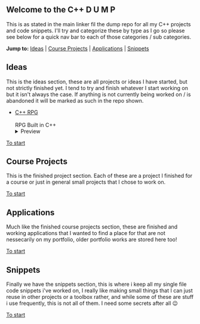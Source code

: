 ## Welcome to the C++ D U M P

This is as stated in the main linker fil the dump repo for all my C++ projects and code snippets. 
I'll try and categorize these by type as I go so please see below for a quick nav bar to each of 
those categories / sub categories.

**Jump to:** [Ideas](ideas) | [Course Projects](#finished_projects) | [Applications](#applications) | [Snippets](#snippets)

## Ideas

This is the ideas section, these are all projects or ideas I have started, but not strictly finished yet. I tend to try and finish whatever I start working on but it isn't always the case. If anything is not currently being worked on / is abandoned it will be marked as such in the repo shown.

- [C++ RPG](https://github.com/ShaAnder/RPG)
  <br><br>
  RPG Built in C++
  <br>
  <details>
    <summary>Preview</summary>
      <img loading="lazy" src="" height="300px">
  </details>

[To start](#welcome-to-the-react-d-u-m-p)

## Course Projects

This is the finished project section. Each of these are a project I finished for a course or just in general small projects that I chose to work on.


[To start](#welcome-to-the-react-d-u-m-p)

## Applications

Much like the finished course projects section, these are finished and working applications that I wanted to find a place for that are not nessecarily on my portfolio, older portfolio works are stored here too!

[To start](#welcome-to-the-react-d-u-m-p)

## Snippets

Finally we have the snippets section, this is where i keep all my single file code snippets i've worked on, I really like making small things that I can just reuse in other projects or a toolbox rather, and while some of these are stuff i use frequently, this is not all of them. I need some secrets after all 😉

[To start](#welcome-to-the-react-d-u-m-p)
